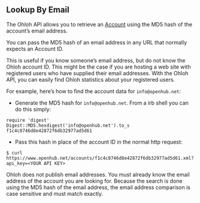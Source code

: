 ## Lookup By Email

The Ohloh API allows you to retrieve an [Account](reference/account.md) using the MD5 hash of the account’s email address.

You can pass the MD5 hash of an email address in any URL that normally expects an Account ID.

This is useful if you know someone’s email address, but do not know the Ohloh account ID. This might be the case if you are hosting a web site with registered users who have supplied their email addresses. With the Ohloh API, you can easily find Ohloh statistics about your registered users.

For example, here’s how to find the account data for `info@openhub.net`:
+ Generate the MD5 hash for `info@openhub.net`. From a irb shell you can do this simply:
```shell
require 'digest'
Digest::MD5.hexdigest('info@openhub.net').to_s
f1c4c8746d8e42872f6db32977ad5d61
```

+ Pass this hash in place of the account ID in the normal http request:
```shell
$ curl https://www.openhub.net/accounts/f1c4c8746d8e42872f6db32977ad5d61.xml?api_key=<YOUR API KEY>
```

Ohloh does not publish email addresses. You must already know the email address of the account you are looking for. Because the search is done using the MD5 hash of the email address, the email address comparison is case sensitive and must match exactly.
